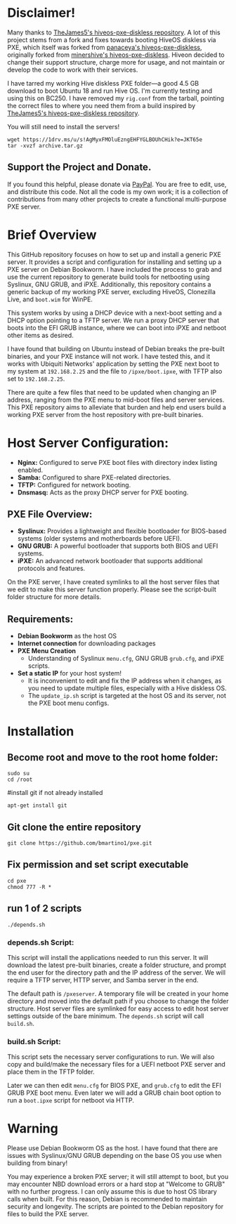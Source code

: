 # Disclaimer!
Many thanks to [TheJames5's hiveos-pxe-diskless repository](https://github.com/TheJames5/hiveos-pxe-diskless). A lot of this project stems from a fork and fixes towards booting HiveOS diskless via PXE, which itself was forked from [panaceya's hiveos-pxe-diskless](https://github.com/panaceya/hiveos-pxe-diskless), originally forked from [minershive's hiveos-pxe-diskless](https://github.com/minershive/hiveos-pxe-diskless). Hiveon decided to change their support structure, charge more for usage, and not maintain or develop the code to work with their services.

I have tarred my working Hive diskless PXE folder—a good 4.5 GB download to boot Ubuntu 18 and run Hive OS. I'm currently testing and using this on BC250. I have removed my `rig.conf` from the tarball, pointing the correct files to where you need them from a build inspired by [TheJames5's hiveos-pxe-diskless repository](https://github.com/TheJames5/hiveos-pxe-diskless).

You will still need to install the servers!

```
wget https://1drv.ms/u/s!AgMyxFMOluEzngEHFYGLBOUhCHik?e=JKT65e
tar -xvzf archive.tar.gz
```

## Support the Project and Donate.

If you found this helpful, please donate via [PayPal](https://www.paypal.com/donate/?business=PA3ZHF52483KW&no_recurring=1&item_name=Tech+Support+%2F+Health+%2F+Buy+Me+a+Coffee&currency_code=USD). You are free to edit, use, and distribute this code. Not all the code is my own work; it is a collection of contributions from many other projects to create a functional multi-purpose PXE server.

# Brief Overview

This GitHub repository focuses on how to set up and install a generic PXE server. It provides a script and configuration for installing and setting up a PXE server on Debian Bookworm. I have included the process to grab and use the current repository to generate build tools for netbooting using Syslinux, GNU GRUB, and iPXE. Additionally, this repository contains a generic backup of my working PXE server, excluding HiveOS, Clonezilla Live, and `boot.wim` for WinPE.

This system works by using a DHCP device with a next-boot setting and a DHCP option pointing to a TFTP server. We run a proxy DHCP server that boots into the EFI GRUB instance, where we can boot into iPXE and netboot other items as desired.

I have found that building on Ubuntu instead of Debian breaks the pre-built binaries, and your PXE instance will not work. I have tested this, and it works with Ubiquiti Networks' application by setting the PXE next boot to my system at `192.168.2.25` and the file to `/ipxe/boot.ipxe`, with TFTP also set to `192.168.2.25`.

There are quite a few files that need to be updated when changing an IP address, ranging from the PXE menu to mid-boot files and server services. This PXE repository aims to alleviate that burden and help end users build a working PXE server from the host repository with pre-built binaries.

# Host Server Configuration:
- **Nginx:** Configured to serve PXE boot files with directory index listing enabled.
- **Samba:** Configured to share PXE-related directories.
- **TFTP:** Configured for network booting.
- **Dnsmasq:** Acts as the proxy DHCP server for PXE booting.

## PXE File Overview:
- **Syslinux:** Provides a lightweight and flexible bootloader for BIOS-based systems (older systems and motherboards before UEFI).
- **GNU GRUB:** A powerful bootloader that supports both BIOS and UEFI systems.
- **iPXE:** An advanced network bootloader that supports additional protocols and features.

On the PXE server, I have created symlinks to all the host server files that we edit to make this server function properly. Please see the script-built folder structure for more details.

## Requirements:
- **Debian Bookworm** as the host OS
- **Internet connection** for downloading packages
- **PXE Menu Creation**
  - Understanding of Syslinux `menu.cfg`, GNU GRUB `grub.cfg`, and iPXE scripts.
- **Set a static IP** for your host system!
  - It is inconvenient to edit and fix the IP address when it changes, as you need to update multiple files, especially with a Hive diskless OS.
  - The `update_ip.sh` script is targeted at the host OS and its server, not the PXE boot menu configs.

# Installation
## Become root and move to the root home folder:
```
sudo su
cd /root
```
#install git if not already installed
```
apt-get install git
```
## Git clone the entire repository
```
git clone https://github.com/bmartino1/pxe.git
```
## Fix permission and set script executable
```
cd pxe
chmod 777 -R *
```
## run 1 of 2 scripts
```
./depends.sh
```

### depends.sh Script:
This script will install the applications needed to run this server. It will download the latest pre-built binaries, create a folder structure, and prompt the end user for the directory path and the IP address of the server. We will require a TFTP server, HTTP server, and Samba server in the end.

The default path is `/pxeserver`. A temporary file will be created in your home directory and moved into the default path if you choose to change the folder structure. Host server files are symlinked for easy access to edit host server settings outside of the bare minimum. The `depends.sh` script will call `build.sh`.

### build.sh Script:
This script sets the necessary server configurations to run. We will also copy and build/make the necessary files for a UEFI netboot PXE server and place them in the TFTP folder.

Later we can then edit `menu.cfg` for BIOS PXE, and `grub.cfg` to edit the EFI GRUB PXE boot menu. Even later we will add a GRUB chain boot option to run a `boot.ipxe` script for netboot via HTTP.

# Warning
Please use Debian Bookworm OS as the host. I have found that there are issues with Syslinux/GNU GRUB depending on the base OS you use when building from binary!

You may experience a broken PXE server; it will still attempt to boot, but you may encounter NBD download errors or a hard stop at "Welcome to GRUB" with no further progress. I can only assume this is due to host OS library calls when built. For this reason, Debian is recommended to maintain security and longevity. The scripts are pointed to the Debian repository for files to build the PXE server.
